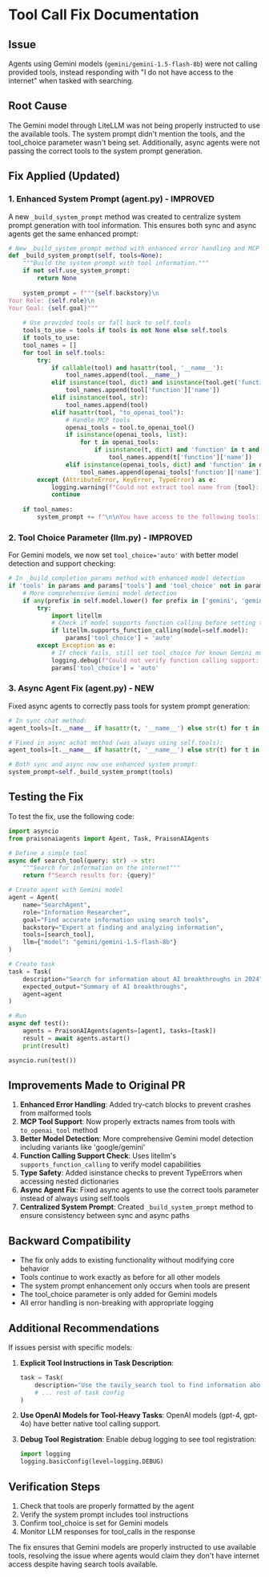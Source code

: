 # Tool Call Fix Documentation

## Issue
Agents using Gemini models (`gemini/gemini-1.5-flash-8b`) were not calling provided tools, instead responding with "I do not have access to the internet" when tasked with searching.

## Root Cause
The Gemini model through LiteLLM was not being properly instructed to use the available tools. The system prompt didn't mention the tools, and the tool_choice parameter wasn't being set. Additionally, async agents were not passing the correct tools to the system prompt generation.

## Fix Applied (Updated)

### 1. Enhanced System Prompt (agent.py) - IMPROVED
A new `_build_system_prompt` method was created to centralize system prompt generation with tool information. This ensures both sync and async agents get the same enhanced prompt:

```python
# New _build_system_prompt method with enhanced error handling and MCP tool support
def _build_system_prompt(self, tools=None):
    """Build the system prompt with tool information."""
    if not self.use_system_prompt:
        return None
        
    system_prompt = f"""{self.backstory}\n
Your Role: {self.role}\n
Your Goal: {self.goal}"""
    
    # Use provided tools or fall back to self.tools
    tools_to_use = tools if tools is not None else self.tools
    if tools_to_use:
    tool_names = []
    for tool in self.tools:
        try:
            if callable(tool) and hasattr(tool, '__name__'):
                tool_names.append(tool.__name__)
            elif isinstance(tool, dict) and isinstance(tool.get('function'), dict) and 'name' in tool['function']:
                tool_names.append(tool['function']['name'])
            elif isinstance(tool, str):
                tool_names.append(tool)
            elif hasattr(tool, "to_openai_tool"):
                # Handle MCP tools
                openai_tools = tool.to_openai_tool()
                if isinstance(openai_tools, list):
                    for t in openai_tools:
                        if isinstance(t, dict) and 'function' in t and 'name' in t['function']:
                            tool_names.append(t['function']['name'])
                elif isinstance(openai_tools, dict) and 'function' in openai_tools:
                    tool_names.append(openai_tools['function']['name'])
        except (AttributeError, KeyError, TypeError) as e:
            logging.warning(f"Could not extract tool name from {tool}: {e}")
            continue
    
    if tool_names:
        system_prompt += f"\n\nYou have access to the following tools: {', '.join(tool_names)}. Use these tools when appropriate to help complete your tasks. Always use tools when they can help provide accurate information or perform actions."
```

### 2. Tool Choice Parameter (llm.py) - IMPROVED
For Gemini models, we now set `tool_choice='auto'` with better model detection and support checking:

```python
# In _build_completion_params method with enhanced model detection
if 'tools' in params and params['tools'] and 'tool_choice' not in params:
    # More comprehensive Gemini model detection
    if any(prefix in self.model.lower() for prefix in ['gemini', 'gemini/', 'google/gemini']):
        try:
            import litellm
            # Check if model supports function calling before setting tool_choice
            if litellm.supports_function_calling(model=self.model):
                params['tool_choice'] = 'auto'
        except Exception as e:
            # If check fails, still set tool_choice for known Gemini models
            logging.debug(f"Could not verify function calling support: {e}. Setting tool_choice anyway.")
            params['tool_choice'] = 'auto'
```

### 3. Async Agent Fix (agent.py) - NEW
Fixed async agents to correctly pass tools for system prompt generation:

```python
# In sync chat method:
agent_tools=[t.__name__ if hasattr(t, '__name__') else str(t) for t in (tools if tools is not None else self.tools)]

# Fixed in async achat method (was always using self.tools):
agent_tools=[t.__name__ if hasattr(t, '__name__') else str(t) for t in (tools if tools is not None else self.tools)]

# Both sync and async now use enhanced system prompt:
system_prompt=self._build_system_prompt(tools)
```

## Testing the Fix

To test the fix, use the following code:

```python
import asyncio
from praisonaiagents import Agent, Task, PraisonAIAgents

# Define a simple tool
async def search_tool(query: str) -> str:
    """Search for information on the internet"""
    return f"Search results for: {query}"

# Create agent with Gemini model
agent = Agent(
    name="SearchAgent",
    role="Information Researcher",
    goal="Find accurate information using search tools",
    backstory="Expert at finding and analyzing information",
    tools=[search_tool],
    llm={"model": "gemini/gemini-1.5-flash-8b"}
)

# Create task
task = Task(
    description="Search for information about AI breakthroughs in 2024",
    expected_output="Summary of AI breakthroughs",
    agent=agent
)

# Run
async def test():
    agents = PraisonAIAgents(agents=[agent], tasks=[task])
    result = await agents.astart()
    print(result)

asyncio.run(test())
```

## Improvements Made to Original PR

1. **Enhanced Error Handling**: Added try-catch blocks to prevent crashes from malformed tools
2. **MCP Tool Support**: Now properly extracts names from tools with `to_openai_tool` method  
3. **Better Model Detection**: More comprehensive Gemini model detection including variants like 'google/gemini'
4. **Function Calling Support Check**: Uses litellm's `supports_function_calling` to verify model capabilities
5. **Type Safety**: Added isinstance checks to prevent TypeErrors when accessing nested dictionaries
6. **Async Agent Fix**: Fixed async agents to use the correct tools parameter instead of always using self.tools
7. **Centralized System Prompt**: Created `_build_system_prompt` method to ensure consistency between sync and async paths

## Backward Compatibility
- The fix only adds to existing functionality without modifying core behavior
- Tools continue to work exactly as before for all other models
- The system prompt enhancement only occurs when tools are present
- The tool_choice parameter is only added for Gemini models
- All error handling is non-breaking with appropriate logging

## Additional Recommendations

If issues persist with specific models:

1. **Explicit Tool Instructions in Task Description**:
   ```python
   task = Task(
       description="Use the tavily_search tool to find information about AI breakthroughs",
       # ... rest of task config
   )
   ```

2. **Use OpenAI Models for Tool-Heavy Tasks**:
   OpenAI models (gpt-4, gpt-4o) have better native tool calling support.

3. **Debug Tool Registration**:
   Enable debug logging to see tool registration:
   ```python
   import logging
   logging.basicConfig(level=logging.DEBUG)
   ```

## Verification Steps

1. Check that tools are properly formatted by the agent
2. Verify the system prompt includes tool instructions
3. Confirm tool_choice is set for Gemini models
4. Monitor LLM responses for tool_calls in the response

The fix ensures that Gemini models are properly instructed to use available tools, resolving the issue where agents would claim they don't have internet access despite having search tools available.